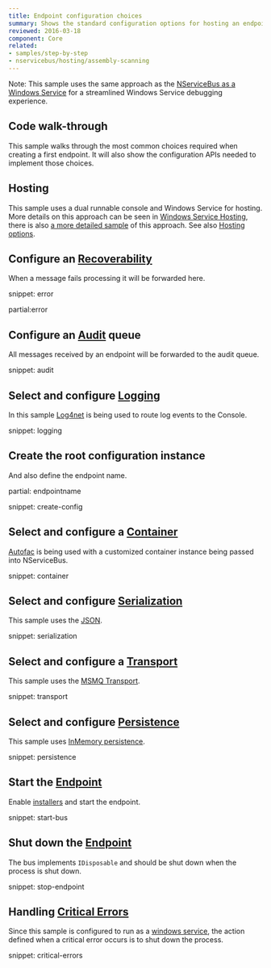 ```yaml
---
title: Endpoint configuration choices
summary: Shows the standard configuration options for hosting an endpoint.
reviewed: 2016-03-18
component: Core
related:
- samples/step-by-step
- nservicebus/hosting/assembly-scanning
---
```


Note: This sample uses the same approach as the [NServiceBus as a Windows Service](/samples/hosting/windows-service/) for a streamlined Windows Service debugging experience.


## Code walk-through

This sample walks through the most common choices required when creating a first endpoint. It will also show the configuration APIs needed to implement those choices.


## Hosting

This sample uses a dual runnable console and Windows Service for hosting. More details on this approach can be seen in [Windows Service Hosting](/nservicebus/hosting/windows-service.md), there is also [a more detailed sample](/samples/hosting/windows-service/) of this approach. See also [Hosting options](/nservicebus/hosting).


## Configure an [Recoverability](/nservicebus/recoverability/)

When a message fails processing it will be forwarded here.

snippet: error

partial:error


## Configure an [Audit](/nservicebus/operations/auditing.md) queue

All messages received by an endpoint will be forwarded to the audit queue.

snippet: audit


## Select and configure [Logging](/nservicebus/logging)

In this sample [Log4net](/nservicebus/logging/log4net.md) is being used to route log events to the Console.

snippet: logging


## Create the root configuration instance

And also define the endpoint name.

partial: endpointname

snippet: create-config


## Select and configure a [Container](/nservicebus/containers)

[Autofac](/nservicebus/containers/autofac.md) is being used with a customized container instance being passed into NServiceBus.

snippet: container


## Select and configure [Serialization](/nservicebus/serialization)

This sample uses the [JSON](/nservicebus/serialization/json.md).

snippet: serialization


## Select and configure a [Transport](/nservicebus/transports)

This sample uses the [MSMQ Transport](/nservicebus/msmq/).

snippet: transport


## Select and configure [Persistence](/nservicebus/persistence)

This sample uses [InMemory persistence](/nservicebus/persistence/in-memory.md).

snippet: persistence


## Start the [Endpoint](/nservicebus/endpoints/)

Enable [installers](/nservicebus/operations/installers.md) and start the endpoint.

snippet: start-bus


## Shut down the [Endpoint](/nservicebus/endpoints/)

The bus implements `IDisposable` and should be shut down when the process is shut down.

snippet: stop-endpoint


## Handling [Critical Errors](/nservicebus/hosting/critical-errors.md)

Since this sample is configured to run as a [windows service](/nservicebus/hosting/windows-service.md), the action defined when a critical error occurs is to shut down the process.

snippet: critical-errors
